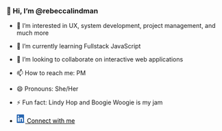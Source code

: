 ### 👋 Hi, I’m @rebeccalindman
- 👀 I’m interested in UX, system development, project management, and much more
- 🌱 I’m currently learning Fullstack JavaScript
- 💞️ I’m looking to collaborate on interactive web applications
- 📫 How to reach me: PM
- 😄 Pronouns: She/Her
- ⚡ Fun fact: Lindy Hop and Boogie Woogie is my jam

- <a style="color: black" href="https://www.linkedin.com/in/rebecca-lindman/"><img src="./in-logo/LI-In-Bug.png" width="20" height="20" alt="LinkedIn" /> Connect with me </a>

<!---
rebeccalindman/rebeccalindman is a ✨ special ✨ repository because its `README.md` (this file) appears on your GitHub profile.
You can click the Preview link to take a look at your changes.
--->
